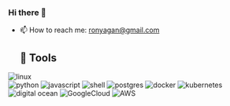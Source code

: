 ### Hi there 👋

<!--
**ron93/ron93** is a ✨ _special_ ✨ repository because its `README.md` (this file) appears on your GitHub profile.

Here are some ideas to get you started:
- 🔭 I’m currently working on ...
- 🌱 I’m currently learning ...
- 👯 I’m looking to collaborate on ...
- 🤔 I’m looking for help with ...
- 💬 Ask me about ...
- 😄 Pronouns: ...
- ⚡ Fun fact: ...

-->
- 📫 How to reach me: ronyagan@gmail.com

  ## 🔧 Tools

![linux](https://img.shields.io/badge/OS-Linux-informational?style=flat&logo=linux&logoColor=white&color=2bbc8a) <br>
![python](https://img.shields.io/badge/Code-Python-informational?style=flat&logo=python&logoColor=white&color=2bbc8a)
![javascript](https://img.shields.io/badge/Code-JavaScript-informational?style=flat&logo=javascript&logoColor=white&color=2bbc8a)
![shell](https://img.shields.io/badge/Shell-Bash-informational?style=flat&logo=gnu-bash&logoColor=white&color=2bbc8a)
![postgres](https://img.shields.io/badge/Tools-PostgreSQL-informational?style=flat&logo=postgresql&logoColor=white&color=2bbc8a)
![docker](https://img.shields.io/badge/Tools-Docker-informational?style=flat&logo=docker&logoColor=white&color=2bbc8a)
![kubernetes](https://img.shields.io/badge/Tools-Kubernetes-informational?style=flat&logo=kubernetes&logoColor=white&color=2bbc8a)
![digital ocean](https://img.shields.io/badge/Cloud-Digital_Ocean-informational?style=flat&logo=digitalocean&logoColor=white&color=2bbc8a)
![GoogleCloud](https://img.shields.io/badge/Cloud-GoogleCloudPlatform-informational?style=flat&logo=Google&logoColor=white&color=2bbc8a)
![AWS](https://img.shields.io/badge/Cloud-AWS-informational?style=flat&logo=aws&logoColor=white&color=2bbc8a)






